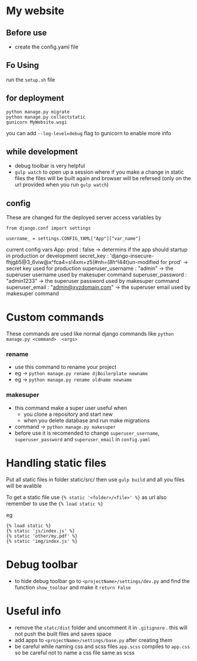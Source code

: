 # My website

## Before use
- create the config.yaml file

## Fo Using
run the `setup.sh` file 

## for deployment
```
python manage.py migrate
python manage.py collectstatic
gunicorn MyWebsite.wsgi 
```
you can add `--log-level=debug` flag to gunicorn to enable more info

## while development
- debug toolbar is very helpful 
- `gulp watch` to open up a session where if you make a change in static files the files will be built again and browser will be refersed (only on the url provided when you run `gulp watch`)


## config
These are changed for the deployed server
access variables by 
```
from django.conf import settings

username_ = settings.CONFIG_YAML["App"]["var_name"]
```
current config vars 
App:
  prod : false  -> determins if the app should startup in production or development
  secret_key : 'django-insecure-fhjg$b5@3%$_6viw@x^fca4=s!4xm+z5(#nh=*(8h^l*44t)un-modified for prod' -> secret key used for production
  superuser_username : "admin" -> the superuser username used by makesuper command
  superuser_password : "admin1233" -> the superuser password used by makesuper command
  superuser_email : "admin@xyzdomain.com" -> the superuser email used by makesuper command


# Custom commands
These commands are used like normal django commands like `python manage.py <command>  <args>`

### rename 
+ use this command to rename your project 
+ eg -> `python manage.py rename djBoilerplate newname`
+ eg -> `python manage.py rename oldname newname`

###  makesuper
+ this command make a super user useful when 
  + you clone a repository and start new
  + when you delete database and run make migrations
+ command -> `python manage.py makesuper`
+ before use it is recomended to change `superuser_username`, `superuser_password` and `superuser_email` in `config.yaml`
  
  

# Handling static files
Put all static files in folder static/src/<folder>
then use `gulp build` and all you files will be avalible 

To get a static file use `{% static '<folder>/<file>' %}` as url also remember to use the `{% load static %}`

eg 
```
{% load static %}
{% static 'js/index.js' %}
{% static 'other/my.pdf' %}
{% static 'img/index.js' %}
```


# Debug toolbar
+ to hide debug toolbar go to `<projectName>/settings/dev.py` and find the function `show_toolbar` and make it `return False`


# Useful info
- remove the `statc/dist` folder and uncomment it in `.gitignore` . this will not push the built files and saves space
- add apps to `<projectName>/settings/base.py` after creating them
- be careful while naming css and scss files `app.scss` compiles to `app.css` so be careful not to name a css file same as scss




